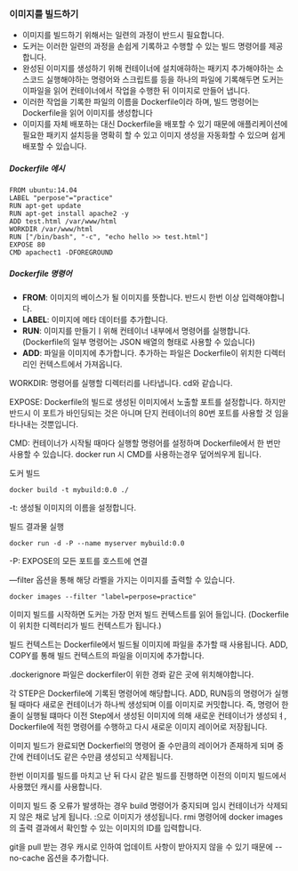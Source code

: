 ### 이미지를 빌드하기
- 이미지를 빌드하기 위해서는 일련의 과정이 반드시 필요합니다. 
- 도커는 이러한 일련의 과정을 손쉽게 기록하고 수행할 수 있는 빌드 명령어를 제공합니다.
- 완성된 이미지를 생성하기 위해 컨테이너에 설치애햐하는 패키지 추가해야하는 소스코드 실행해야하는 명령어와 스크립트를 등을 하나의 파일에 기록해두면 도커는 이파일을 읽어 컨테이너에서 작업을 수행한 뒤 이미지로 만들어 냅니다.
- 이러한 작업을 기록한 파일의 이름을 Dockerfile이라 하며, 빌드 명령어는 Dockerfile을 읽어 이미지를 생성합니다
- 이미지를 자체 배포하는 대신 Dockerfile을 배포할 수 있기 때문에 애플리케이션에 필요한 패키지 설치등을 명확히 할 수 있고 이미지 생성을 자동화할 수 있으며 쉽게 배포할 수 있습니다.

##### Dockerfile 에시
```docker
FROM ubuntu:14.04
LABEL "perpose"="practice"
RUN apt-get update
RUN apt-get install apache2 -y
ADD test.html /var/www/html
WORKDIR /var/www/html
RUN ["/bin/bash", "-c", "echo hello >> test.html"]
EXPOSE 80
CMD apachect1 -DFOREGROUND
```

##### Dockerfile 명령어
- **FROM**: 이미지의 베이스가 될 이미지를 뜻합니다. 반드시 한번 이상 입력해야합니다.
- **LABEL**: 이미지에 메타 데이터를 추가합니다.
- **RUN**: 이미지를 만들기ㅣ위해 컨테이너 내부에서 명령어를 실행합니다. (Dockerfile의 일부 명령어는 JSON 배열의 형태로 사용할 수 있습니다)
- **ADD**: 파일을 이미지에 추가합니다. 추가하는 파일은 Dockerfile이 위치한 디렉터리인 컨텍스트에서 가져옵니다.

WORKDIR: 명령어를 실행할 디렉터리를 나타냅니다. cd와 같습니다.

EXPOSE: Dockerfile의 빌드로 생성된 이미지에서 노출할 포트를 설정합니다. 하지만 반드시 이 포트가 바인딩되는 것은 아니며 단지 컨테이너의 80번 포트를 사용할 것 임을 타나내는 것뿐입니다.

CMD: 컨테이너가 시작될 때마다 실행할 명령어를 설정하며 Dockerfile에서 한 번만 사용할 수 있습니다. docker run 시 CMD를 사용하는경우 덮어씌우게 됩니다.

도커 빌드

```docker
docker build -t mybuild:0.0 ./
```

-t: 생성될 이미지의 이름을 설정합니다.

빌드 결과물 실행

```docker
docker run -d -P --name myserver mybuild:0.0
```

-P: EXPOSE의 모든 포트를 호스트에 연결

—filter 옵션을 통해 해당 라벨을 가지는 이미지를 출력할 수 있습니다.

```docker
docker images --filter "label=perpose=practice"
```

이미지 빌드를 시작하면 도커는 가장 먼저 빌드 컨텍스트를 읽어 들입니다. (Dockerfile이 위치한 디렉터리가 빌드 컨텍스트가 됩니다.)

빌드 컨텍스트는 Dockerfile에서 빌드될 이미지에 파일을 추가할 때 사용됩니다. ADD, COPY를 통해 빌드 컨텍스트의 파일을 이미지에 추가합니다.

.dockerignore 파일은 dockerfiler이 위한 경롸 같은 곳에 위치해야합니다. 

각 STEP은 Dockerfile에 기록된 명령어에 해당합니다. ADD, RUN등의 명령어가 실행될 때마다 새로운 컨테이너가 하나씩 생성되며 이를 이미지로 커밋합니다. 즉, 명령어 한 줄이 실행될 떄마다 이전 Step에서 생성된 이미지에 의해 새로운 컨테이너가 생성되ㅕ, Dockerfile에 적힌 명령어를 수행하고 다시 새로운 이미지 레이어로 저장됩니다. 

이미지 빌드가 완료되면 Dockerfiel의 명령어 줄 수만큼의 레이어가 존재하게 되며 중간에 컨테이너도 같은 수만큼 생성되고 삭제됩니다. 

한번 이미지를 빌드를 마치고 난 뒤 다시 같은 빌드를 진행하면 이전의 이미지 빌드에서 사용했던 캐시를 사용합니다. 

이미지 빌드 중 오류가 발생하는 경우 build 명령어가 중지되며 임시 컨테이너가 삭제되지 않은 채로 남게 됩니다. <none>:<none>으로 이미지가 생성됩니다. rmi 명령어에 docker images의 출력 결과에서 확인할 수 있는 이미지의 ID를 입력합니다. 

git을 pull 받는 경우 캐시로 인하여 업데이트 사항이 받아지지 않을 수 있기 때문에 --no-cache 옵션을 추가합니다. 

